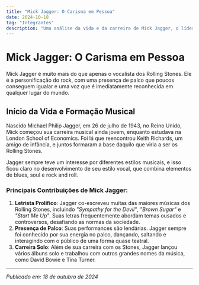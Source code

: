 ```yaml
---
title: "Mick Jagger: O Carisma em Pessoa"
date: 2024-10-18
tag: "Integrantes"
description: "Uma análise da vida e da carreira de Mick Jagger, o líder carismático e vocalista dos Rolling Stones."
---
```


# Mick Jagger: O Carisma em Pessoa

Mick Jagger é muito mais do que apenas o vocalista dos Rolling Stones. Ele é a personificação do rock, com uma presença de palco que poucos conseguem igualar e uma voz que é imediatamente reconhecida em qualquer lugar do mundo.

## Início da Vida e Formação Musical
Nascido Michael Philip Jagger, em 26 de julho de 1943, no Reino Unido, Mick começou sua carreira musical ainda jovem, enquanto estudava na London School of Economics. Foi lá que reencontrou Keith Richards, um amigo de infância, e juntos formaram a base daquilo que viria a ser os Rolling Stones. 

Jagger sempre teve um interesse por diferentes estilos musicais, e isso ficou claro no desenvolvimento de seu estilo vocal, que combina elementos de blues, soul e rock and roll.

### Principais Contribuições de Mick Jagger:
1. **Letrista Prolífico**: Jagger co-escreveu muitas das maiores músicas dos Rolling Stones, incluindo *"Sympathy for the Devil"*, *"Brown Sugar"* e *"Start Me Up"*. Suas letras frequentemente abordam temas ousados e controversos, desafiando as normas da sociedade.
2. **Presença de Palco**: Suas performances são lendárias. Jagger sempre foi conhecido por sua energia no palco, dançando, saltando e interagindo com o público de uma forma quase teatral.
3. **Carreira Solo**: Além de sua carreira com os Stones, Jagger lançou vários álbuns solo e trabalhou com outros grandes nomes da música, como David Bowie e Tina Turner.

---

_Publicado em: 18 de outubro de 2024_
